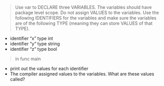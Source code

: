 > Use var to DECLARE three VARIABLES. The variables should have package level scope. Do not assign VALUES to the variables. Use the following IDENTIFIERS for the variables and make sure the variables are of the following TYPE (meaning they can store VALUES of that TYPE).

- identifier “x” type int
- identifier “y” type string
- identifier “z” type bool

> in func main

- print out the values for each identifier
- The compiler assigned values to the variables. What are these values called?
